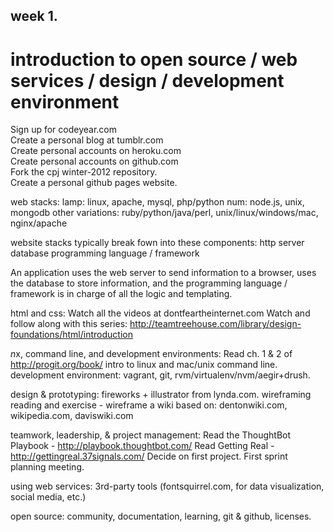 ## week 1.  
# introduction to open source / web services / design / development environment  

Sign up for codeyear.com  
Create a personal blog at tumblr.com  
Create personal accounts on heroku.com  
Create personal accounts on github.com  
Fork the cpj winter-2012 repository.  
Create a personal github pages website.  

web stacks:
lamp: linux, apache, mysql, php/python
num: node.js, unix, mongodb
other variations: ruby/python/java/perl, unix/linux/windows/mac, nginx/apache

website stacks typically break fown into these components:
http server
database
programming language / framework

An application uses the web server to send information to a browser, uses the database to store information, and the programming language / framework is in charge of all the logic and templating.

html and css:
Watch all the videos at dontfeartheinternet.com
Watch and follow along with this series: http://teamtreehouse.com/library/design-foundations/html/introduction



*n*x, command line, and development environments:
Read ch. 1 & 2 of http://progit.org/book/
intro to linux and mac/unix command line.
development environment: vagrant, git, rvm/virtualenv/nvm/aegir+drush.

design & prototyping:
fireworks + illustrator from lynda.com.
wireframing reading and exercise - wireframe a wiki based on:
dentonwiki.com, wikipedia.com, daviswiki.com

teamwork, leadership, & project management:
Read the ThoughtBot Playbook - http://playbook.thoughtbot.com/
Read Getting Real - http://gettingreal.37signals.com/
Decide on first project.
First sprint planning meeting.

using web services:
3rd-party tools (fontsquirrel.com, for data visualization, social media, etc.)

open source: 
community, 
documentation, 
learning,
git & github, 
licenses.


